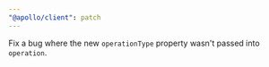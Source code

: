 ```yaml
---
"@apollo/client": patch
---
```


Fix a bug where the new `operationType` property wasn't passed into `operation`.
